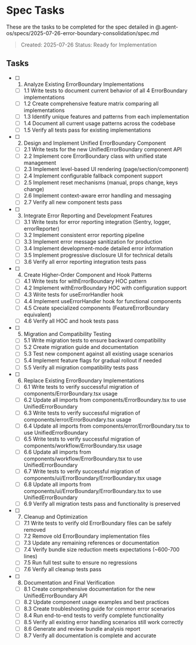 # Spec Tasks

These are the tasks to be completed for the spec detailed in @.agent-os/specs/2025-07-26-error-boundary-consolidation/spec.md

> Created: 2025-07-26
> Status: Ready for Implementation

## Tasks

- [ ] 1. Analyze Existing ErrorBoundary Implementations
  - [ ] 1.1 Write tests to document current behavior of all 4 ErrorBoundary implementations
  - [ ] 1.2 Create comprehensive feature matrix comparing all implementations
  - [ ] 1.3 Identify unique features and patterns from each implementation
  - [ ] 1.4 Document all current usage patterns across the codebase
  - [ ] 1.5 Verify all tests pass for existing implementations

- [ ] 2. Design and Implement Unified ErrorBoundary Component
  - [ ] 2.1 Write tests for the new UnifiedErrorBoundary component API
  - [ ] 2.2 Implement core ErrorBoundary class with unified state management
  - [ ] 2.3 Implement level-based UI rendering (page/section/component)
  - [ ] 2.4 Implement configurable fallback component support
  - [ ] 2.5 Implement reset mechanisms (manual, props change, keys change)
  - [ ] 2.6 Implement context-aware error handling and messaging
  - [ ] 2.7 Verify all new component tests pass

- [ ] 3. Integrate Error Reporting and Development Features
  - [ ] 3.1 Write tests for error reporting integration (Sentry, logger, errorReporter)
  - [ ] 3.2 Implement consistent error reporting pipeline
  - [ ] 3.3 Implement error message sanitization for production
  - [ ] 3.4 Implement development-mode detailed error information
  - [ ] 3.5 Implement progressive disclosure UI for technical details
  - [ ] 3.6 Verify all error reporting integration tests pass

- [ ] 4. Create Higher-Order Component and Hook Patterns
  - [ ] 4.1 Write tests for withErrorBoundary HOC pattern
  - [ ] 4.2 Implement withErrorBoundary HOC with configuration support
  - [ ] 4.3 Write tests for useErrorHandler hook
  - [ ] 4.4 Implement useErrorHandler hook for functional components
  - [ ] 4.5 Create specialized components (FeatureErrorBoundary equivalent)
  - [ ] 4.6 Verify all HOC and hook tests pass

- [ ] 5. Migration and Compatibility Testing
  - [ ] 5.1 Write migration tests to ensure backward compatibility
  - [ ] 5.2 Create migration guide and documentation
  - [ ] 5.3 Test new component against all existing usage scenarios
  - [ ] 5.4 Implement feature flags for gradual rollout if needed
  - [ ] 5.5 Verify all migration compatibility tests pass

- [ ] 6. Replace Existing ErrorBoundary Implementations
  - [ ] 6.1 Write tests to verify successful migration of components/ErrorBoundary.tsx usage
  - [ ] 6.2 Update all imports from components/ErrorBoundary.tsx to use UnifiedErrorBoundary
  - [ ] 6.3 Write tests to verify successful migration of components/error/ErrorBoundary.tsx usage
  - [ ] 6.4 Update all imports from components/error/ErrorBoundary.tsx to use UnifiedErrorBoundary
  - [ ] 6.5 Write tests to verify successful migration of components/workflow/ErrorBoundary.tsx usage
  - [ ] 6.6 Update all imports from components/workflow/ErrorBoundary.tsx to use UnifiedErrorBoundary
  - [ ] 6.7 Write tests to verify successful migration of components/ui/ErrorBoundary/ErrorBoundary.tsx usage
  - [ ] 6.8 Update all imports from components/ui/ErrorBoundary/ErrorBoundary.tsx to use UnifiedErrorBoundary
  - [ ] 6.9 Verify all migration tests pass and functionality is preserved

- [ ] 7. Cleanup and Optimization
  - [ ] 7.1 Write tests to verify old ErrorBoundary files can be safely removed
  - [ ] 7.2 Remove old ErrorBoundary implementation files
  - [ ] 7.3 Update any remaining references or documentation
  - [ ] 7.4 Verify bundle size reduction meets expectations (~600-700 lines)
  - [ ] 7.5 Run full test suite to ensure no regressions
  - [ ] 7.6 Verify all cleanup tests pass

- [ ] 8. Documentation and Final Verification
  - [ ] 8.1 Create comprehensive documentation for the new UnifiedErrorBoundary API
  - [ ] 8.2 Update component usage examples and best practices
  - [ ] 8.3 Create troubleshooting guide for common error scenarios
  - [ ] 8.4 Run end-to-end tests to verify complete functionality
  - [ ] 8.5 Verify all existing error handling scenarios still work correctly
  - [ ] 8.6 Generate and review bundle analysis report
  - [ ] 8.7 Verify all documentation is complete and accurate
